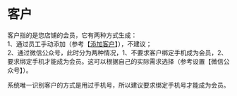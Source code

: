 # 客户

客户指的是您店铺的会员，它有两种方式生成：  
1、通过员工手动添加（参考【[添加客户](/ke-hu/tian-jia-ke-hu.md)】），不建议；  
2、通过微信公众号，此时分为两种情况，1、不要求客户绑定手机成为会员，2、要求绑定手机才能成为会员。这可以根据自己的实际需求选择（参考设置【微信公众号】）。

系统唯一识别客户的方式是用过手机号，所以建议要求绑定手机号才能成为会员。

